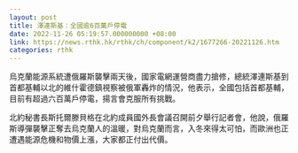 ```yaml
---
layout: post
title: 澤連斯基：全國逾6百萬戶停電
date: 2022-11-26 05:19:57.000000000 +08:00
link: https://news.rthk.hk/rthk/ch/component/k2/1677266-20221126.htm
categories: rthk
---
```


烏克蘭能源系統遭俄羅斯襲擊兩天後，國家電網運營商盡力搶修，總統澤連斯基到首都基輔以北的維什霍德鎮視察被俄軍轟炸的情況，他表示，全國包括首都基輔，目前有超過六百萬戶停電，揚言會克服所有挑戰。

北約秘書長斯托爾滕貝格在北約成員國外長會議召開前夕舉行記者會，他說，俄羅斯導彈襲擊正奪去烏克蘭人的溫暖，對烏克蘭而言，入冬來得太可怕，而歐洲也正遭遇能源危機和物價上漲，大家都正付出代價。
